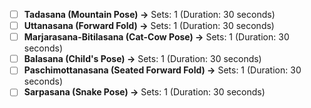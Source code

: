 - [ ] **Tadasana (Mountain Pose) →** Sets: 1 (Duration: 30 seconds)
- [ ] **Uttanasana (Forward Fold) →** Sets: 1 (Duration: 30 seconds)
- [ ] **Marjarasana-Bitilasana (Cat-Cow Pose) →** Sets: 1 (Duration: 30 seconds)
- [ ] **Balasana (Child's Pose) →** Sets: 1 (Duration: 30 seconds)
- [ ] **Paschimottanasana (Seated Forward Fold) →** Sets: 1 (Duration: 30 seconds)
- [ ] **Sarpasana (Snake Pose) →** Sets: 1 (Duration: 30 seconds)
